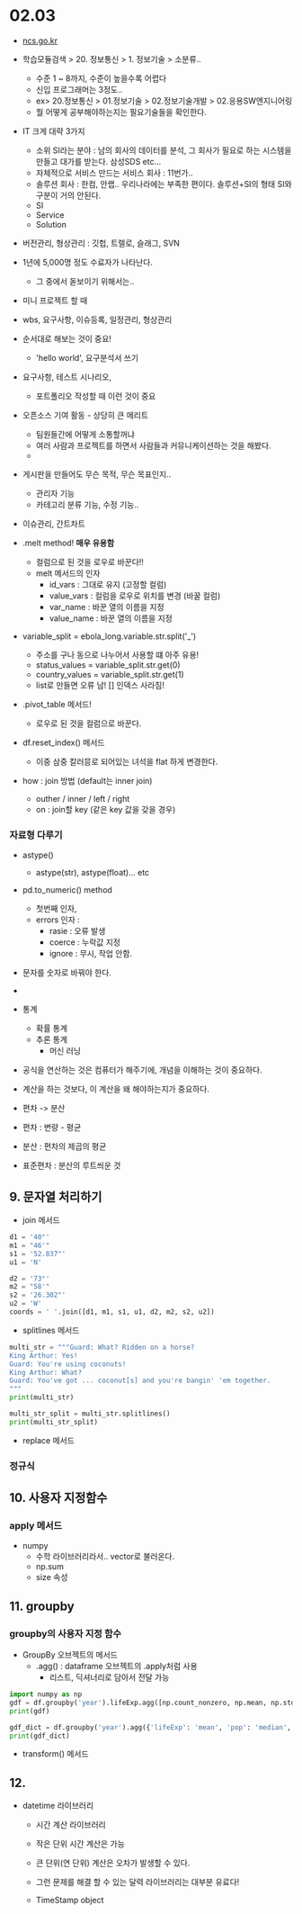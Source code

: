 # 02.03

- [ncs.go.kr](https://ncs.go.kr)
- 학습모듈검색 > 20. 정보통신 > 1. 정보기술 > 소분류..
  - 수준 1 ~ 8까지, 수준이 높을수록 어렵다
  - 신입 프로그래머는 3정도..
  - ex> 20.정보통신 > 01.정보기술 > 02.정보기술개발 > 02.응용SW엔지니어링
  - 뭘 어떻게 공부해야하는지는 필요기술들을 확인한다.
- IT 크게 대략 3가지
  - 소위 SI라는 분야 : 남의 회사의 데이터를 분석, 그 회사가 필요로 하는 시스템을 만들고 대가를 받는다. 삼성SDS etc...
  - 자체적으로 서비스 만드는 서비스 회사 : 11번가..
  - 솔루션 회사 : 한컴, 안랩.. 우리나라에는 부족한 편이다. 솔루션+SI의 형태 SI와 구분이 거의 안된다.
  - SI
  - Service
  - Solution



- 버전관리, 형상관리 : 깃헙, 트렐로, 슬래그, SVN

- 1년에 5,000명 정도 수료자가 나타난다.
  - 그 중에서 돋보이기 위해서는..
  
- 미니 프로젝트 할 때
- wbs, 요구사항, 이슈등록, 일정관리, 형상관리
- 순서대로 해보는 것이 중요!
    - 'hello world', 요구분석서 쓰기
- 요구사항, 테스트 시나리오,
  - 포트폴리오 작성할 때 이런 것이 중요

- 오픈소스 기여 활동 - 상당히 큰 메리트
  - 팀원들간에 어떻게 소통할꺼냐
  - 여러 사람과 프로젝트를 하면서 사람들과 커뮤니케이션하는 것을 해봤다.
  - 

- 게시판을 만들어도 무슨 목적, 무슨 목표인지..
  - 관리자 기능
  - 카테고리 분류 기능, 수정 기능..

- 이슈관리, 간트차트


- .melt method! **매우 유용함**
  - 컬럼으로 된 것을 로우로 바꾼다!!
  - melt 메서드의 인자
    - id_vars : 그대로 유지 (고정할 컬럼)
    - value_vars : 컬럼을 로우로 위치를 변경 (바꿀 컬럼)
    - var_name : 바꾼 열의 이름을 지정
    - value_name : 바꾼 열의 이름을 지정

- variable_split = ebola_long.variable.str.split('_')
  - 주소를 구나 동으로 나누어서 사용할 떄 아주 유용!
  - status_values = variable_split.str.get(0) 
  - country_values = variable_split.str.get(1)
  - list로 만들면 오류 남! [] 인덱스 사라짐!

- .pivot_table 메서드!
  - 로우로 된 것을 컬럼으로 바꾼다.

- df.reset_index() 메서드
  - 이중 삼중 칼러믕로 되어있는 녀석을 flat 하게 변경한다.

- how : join 방법 (default는 inner join)
  - outher / inner / left / right
  - on : join할 key (같은 key 값을 갖을 경우)


### 자료형 다루기
- astype()
  - astype(str), astype(float)... etc
- pd.to_numeric() method
  - 첫번째 인자,
  - errors 인자 : 
    - rasie : 오류 발생
    - coerce : 누락값 지정
    - ignore : 무시, 작업 안함.


- 문자를 숫자로 바꿔야 한다.
- 
- 통계
  - 확률 통계
  - 추론 통계
    - 머신 러닝

- 공식을 연산하는 것은 컴퓨터가 해주기에, 개념을 이해하는 것이 중요하다.
- 계산을 하는 것보다, 이 계산을 왜 해야하는지가 중요하다.

- 편차 -> 분산
- 편차 : 변량 - 평균
- 분산 : 편차의 제곱의 평균
- 표준편차 : 분산의 루트씌운 것


## 9. 문자열 처리하기
- join 메서드

```py
d1 = '40°' 
m1 = "46'" 
s1 = '52.837"' 
u1 = 'N'

d2 = '73°' 
m2 = "58'" 
s2 = '26.302"' 
u2 = 'W'
coords = ' '.join([d1, m1, s1, u1, d2, m2, s2, u2])
```
- splitlines 메서드
  
```py
multi_str = """Guard: What? Ridden on a horse?
King Arthur: Yes!
Guard: You're using coconuts!
King Arthur: What?
Guard: You've got ... coconut[s] and you're bangin' 'em together. 
""" 
print(multi_str)

multi_str_split = multi_str.splitlines() 
print(multi_str_split)
```

- replace 메서드

### 정규식

## 10. 사용자 지정함수
### apply 메서드

- numpy
  - 수학 라이브러리라서.. vector로 불러온다.
  - np.sum
  - size 속성

## 11. groupby
### groupby의 사용자 지정 함수 
- GroupBy 오브젝트의 메서드
  - .agg() : dataframe 오브젝트의 .apply처럼 사용
    - 리스트, 딕셔너리로 담아서 전달 가능
```py
import numpy as np
gdf = df.groupby('year').lifeExp.agg([np.count_nonzero, np.mean, np.std]) 
print(gdf)

gdf_dict = df.groupby('year').agg({'lifeExp': 'mean', 'pop': 'median', 'gdpPercap': 'median'}) 
print(gdf_dict)
```
  - transform() 메서드

## 12. 
- datetime 라이브러리
  - 시간 계산 라이브러리
  - 작은 단위 시간 계산은 가능
  - 큰 단위(연 단위) 계산은 오차가 발생할 수 있다.
  - 그런 문제를 해결 할 수 있는 달력 라이브러리는 대부분 유료다!

  - TimeStamp object